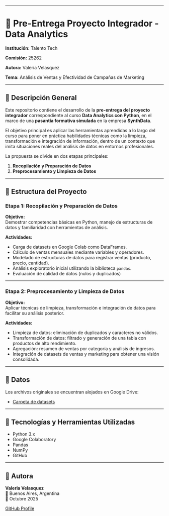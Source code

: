 ___
# 🚀 Pre-Entrega Proyecto Integrador - Data Analytics

**Institución:** Talento Tech 

**Comisión:** 25262  

**Autora:** Valeria Velasquez  

**Tema:** Análisis de Ventas y Efectividad de Campañas de Marketing 

---
## 📌 Descripción General

Este repositorio contiene el desarrollo de la **pre-entrega del proyecto integrador** correspondiente al curso **Data Analytics con Python**, en el marco de una **pasantía formativa simulada** en la empresa **SynthData**.

El objetivo principal es aplicar las herramientas aprendidas a lo largo del curso para poner en práctica habilidades técnicas como la limpieza, transformación e integración de información, dentro de un contexto que imita situaciones reales del análisis de datos en entornos profesionales.

La propuesta se divide en dos etapas principales:

1. **Recopilación y Preparación de Datos**  
2. **Preprocesamiento y Limpieza de Datos**

---

## 🧱 Estructura del Proyecto

### Etapa 1: Recopilación y Preparación de Datos  

**Objetivo:**  
Demostrar competencias básicas en Python, manejo de estructuras de datos y familiaridad con herramientas de análisis.

**Actividades:**
- Carga de datasets en Google Colab como DataFrames.
- Cálculo de ventas mensuales mediante variables y operadores.
- Modelado de estructuras de datos para registrar ventas (producto, precio, cantidad).
- Análisis exploratorio inicial utilizando la biblioteca `pandas`.
- Evaluación de calidad de datos (nulos y duplicados)
  
---

### Etapa 2: Preprocesamiento y Limpieza de Datos  

**Objetivo:**  
Aplicar técnicas de limpieza, transformación e integración de datos para facilitar su análisis posterior.

**Actividades:**
- Limpieza de datos: eliminación de duplicados y caracteres no válidos.
- Transformación de datos: filtrado y generación de una tabla con productos de alto rendimiento.
- Agregación: resumen de ventas por categoría y análisis de ingresos.
- Integración de datasets de ventas y marketing para obtener una visión consolidada.
  
---
## 📁 Datos

Los archivos originales se encuentran alojados en Google Drive:

- [Carpeta de datasets](https://drive.google.com/drive/folders/1vZkdvYDoPgoEDDo7NQpUn-CLBcaF9u-8?usp=drive_link)
---
## 🧠 Tecnologías y Herramientas Utilizadas

- Python 3.x  
- Google Colaboratory  
- Pandas  
- NumPy  
- GitHub  

---

## 📝 Autora

**Valeria Velasquez**  
📍 Buenos Aires, Argentina  
📅 Octubre 2025

[GitHub Profile](https://github.com/Velasquez-Valeria)
